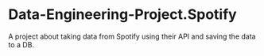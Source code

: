 # Data-Engineering-Project.Spotify
A project about taking data from Spotify using their API and saving the data to a DB.
